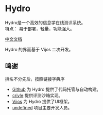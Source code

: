 # Hydro

Hydro是一个高效的信息学在线测评系统。  
特点： 易于部署，轻量，功能强大。  

[中文文档](wiki/deploy.md)

Hydro 的界面基于 Vijos 二次开发。

## 鸣谢

排名不分先后，按照链接字典序  

- [Github](https://github.com/) 为 Hydro 提供了代码托管与自动构建。
- [criyle](https://github.com/criyle) 提供评测沙箱实现。
- [Vijos](https://github.com/vijos/vj4) 为 Hydro 提供了UI框架。
- [undefined](https://masnn.io:38443/) 项目主要开发人员。
